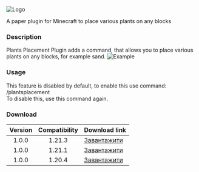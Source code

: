 ![Logo](https://i.imgur.com/nIsmRzw.png)

A paper plugin for Minecraft to place various plants on any blocks

### Description
Plants Placement Plugin adds a command, that allows you to place various plants on any blocks, for example sand. 
![Example](https://dl3.pushbulletusercontent.com/FhNHCwCjb35jkg9I8fLLk848lmkgmd8q/temp.png)

### Usage
This feature is disabled by default, to enable this use command:  
/plantsplacement  
To disable this, use this command again.

### Download

| Version | Compatibility | Download link                                   |
|:-------:|:-------------:|--------------------------------------           |
| 1.0.0   | 1.21.3        | [Завантажити]()   |
| 1.0.0   | 1.21.1        | [Завантажити](https://example.com)              |
| 1.0.0   | 1.20.4        | [Завантажити](https://example.com)              |

